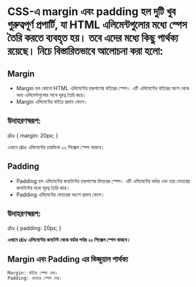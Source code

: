 # CSS-এ margin এবং padding হল দুটি খুব গুরুত্বপূর্ণ প্রপার্টি, যা HTML এলিমেন্টগুলোর মধ্যে স্পেস তৈরি করতে ব্যবহৃত হয়। তবে এদের মধ্যে কিছু পার্থক্য রয়েছে। নিচে বিস্তারিতভাবে আলোচনা করা হলো:


## Margin

- Margin হল কোনো HTML এলিমেন্টের চারপাশের বাইরের স্পেস। এটি এলিমেন্টের বাইরের অংশ থেকে অন্য এলিমেন্টগুলোর সাথে দূরত্ব তৈরি করে।
- Margin এলিমেন্টের বাইরে প্রভাব ফেলে।

## উদাহরণস্বরূপ:

div {
  margin: 20px;
}


এখানে div এলিমেন্টের চারদিকে ২০ পিক্সেল স্পেস থাকবে।


## Padding

- Padding হল এলিমেন্টের কনটেন্টের চারপাশের ভিতরের স্পেস। এটি এলিমেন্টের বর্ডার এবং তার ভেতরের কনটেন্টের মধ্যে দূরত্ব তৈরি করে।
- Padding এলিমেন্টের ভেতরের অংশে প্রভাব ফেলে।

## উদাহরণস্বরূপ:

div {
  padding: 20px;
}

**এখানে div এলিমেন্টের কনটেন্ট থেকে বর্ডার পর্যন্ত ২০ পিক্সেল স্পেস থাকবে।**


## Margin এবং Padding এর ভিজুয়াল পার্থক্য

    Margin: বাইরে স্পেস দেয়।
    Padding: ভেতরে স্পেস দেয়।